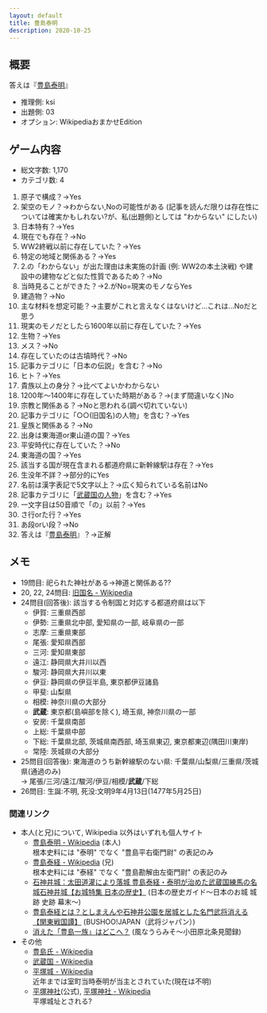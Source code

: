 ```yaml
---
layout: default
title: 豊島泰明
description: 2020-10-25
---
```


## 概要

答えは『[豊島泰明](https://ja.wikipedia.org/wiki/%E8%B1%8A%E5%B3%B6%E6%B3%B0%E6%98%8E)』

- 推理側: ksi
- 出題側: 03
- オプション: WikipediaおまかせEdition

## ゲーム内容

- 総文字数: 1,170
- カテゴリ数: 4

1. 原子で構成？→Yes
2. 架空のモノ？→わからない,Noの可能性がある (記事を読んだ限りは存在性については確実かもしれない?が、私(出題側)としては "わからない" にしたい)
3. 日本特有？→Yes
4. 現在でも存在？→No
5. WW2終戦以前に存在していた？→Yes
6. 特定の地域と関係ある？→Yes
7. 2.の「わからない」が出た理由は未実施の計画 (例: WW2の本土決戦) や建設中の建物などと似た性質であるため？→No
8. 当時見ることができた？→2.がNo=現実のモノならYes
9. 建造物？→No
10. 主な材料を想定可能？→主要がこれと言えなくはないけど…これは…Noだと思う
11. 現実のモノだとしたら1600年以前に存在していた？→Yes
12. 生物？→Yes
13. メス？→No
14. 存在していたのは古墳時代？→No
15. 記事カテゴリに「日本の伝説」を含む？→No
16. ヒト？→Yes
17. 貴族以上の身分？→比べてよいかわからない
18. 1200年～1400年に存在していた時期がある？→(まず間違いなく)No
19. 宗教と関係ある？→Noと思われる(調べ切れていない)
20. 記事カテゴリに「○○(旧国名)の人物」を含む？→Yes
21. 皇族と関係ある？→No
22. 出身は東海道or東山道の国？→Yes
23. 平安時代に存在していた？→No
24. 東海道の国？→Yes
25. 該当する国が現在含まれる都道府県に新幹線駅は存在？→Yes
26. 生没年不詳？→部分的にYes
27. 名前は漢字表記で5文字以上？→広く知られている名前はNo
28. 記事カテゴリに「[武蔵国の人物](https://ja.wikipedia.org/wiki/Category:%E6%AD%A6%E8%94%B5%E5%9B%BD%E3%81%AE%E4%BA%BA%E7%89%A9)」を含む？→Yes
29. 一文字目は50音順で「の」以前？→Yes
30. さ行orた行？→Yes
31. あ段orい段？→No
32. 答えは『[豊島泰明](https://ja.wikipedia.org/wiki/%E8%B1%8A%E5%B3%B6%E6%B3%B0%E6%98%8E)』？→正解

## メモ

- 19問目: 祀られた神社がある→神道と関係ある??
- 20, 22, 24問目: [旧国名 - Wikipedia](https://ja.wikipedia.org/wiki/%E6%97%A7%E5%9B%BD%E5%90%8D)
- 24問目(回答後): 該当する令制国と対応する都道府県は以下
  - 伊賀: 三重県西部
  - 伊勢: 三重県北中部, 愛知県の一部, 岐阜県の一部
  - 志摩: 三重県東部
  - 尾張: 愛知県西部
  - 三河: 愛知県東部
  - 遠江: 静岡県大井川以西
  - 駿河: 静岡県大井川以東
  - 伊豆: 静岡県の伊豆半島, 東京都伊豆諸島
  - 甲斐: 山梨県
  - 相模: 神奈川県の大部分
  - **武蔵**: 東京都(島嶼部を除く), 埼玉県, 神奈川県の一部
  - 安房: 千葉県南部
  - 上総: 千葉県中部
  - 下総: 千葉県北部, 茨城県南西部, 埼玉県東辺, 東京都東辺(隅田川東岸)
  - 常陸: 茨城県の大部分
- 25問目(回答後): 東海道のうち新幹線駅のない県: 千葉県/山梨県/三重県/茨城県(通過のみ)  
  → 尾張/三河/遠江/駿河/伊豆/相模/**武蔵**/下総
- 26問目: 生誕:不明, 死没:文明9年4月13日(1477年5月25日)

### 関連リンク

- 本人(と兄)について, Wikipedia 以外はいずれも個人サイト
  - [豊島泰明 - Wikipedia](https://ja.wikipedia.org/wiki/%E8%B1%8A%E5%B3%B6%E6%B3%B0%E6%98%8E) (本人)  
    根本史料には "泰明" でなく "豊島平右衛門尉" の表記のみ
  - [豊島泰経 - Wikipedia](https://ja.wikipedia.org/wiki/%E8%B1%8A%E5%B3%B6%E6%B3%B0%E7%B5%8C) (兄)  
    根本史料には "泰経" でなく "豊島勘解由左衛門尉" の表記のみ
  - [石神井城：太田道灌により落城 豊島泰経・泰明が治めた武蔵国練馬の名城石神井城【お城特集 日本の歴史】](https://www.jp-history.info/castle/573.html) (日本の歴史ガイド～日本のお城 城跡 史跡 幕末～)
  - [豊島泰経とは？としまえんや石神井公園を居城とした名門武将消える【関東戦国譚】](https://bushoojapan.com/bushoo/others/2020/01/11/141218) (BUSHOO!JAPAN（武将ジャパン）)
  - [消えた「豊島一族」はどこへ？](http://maricopolo.cocolog-nifty.com/blog/2019/08/post-535c64.html) (風なうらみそ～小田原北条見聞録)
- その他
  - [豊島氏 - Wikipedia](https://ja.wikipedia.org/wiki/%E8%B1%8A%E5%B3%B6%E6%B0%8F)
  - [武蔵国 - Wikipedia](https://ja.wikipedia.org/wiki/%E6%AD%A6%E8%94%B5%E5%9B%BD)
  - [平塚城 - Wikipedia](https://ja.wikipedia.org/wiki/%E5%B9%B3%E5%A1%9A%E5%9F%8E)  
  近年までは室町当時泰明が当主とされていた(現在は不明)  
  - [平塚神社](http://hiratsuka-jinja.or.jp/)(公式), [平塚神社 - Wikipedia](https://ja.wikipedia.org/wiki/%E5%B9%B3%E5%A1%9A%E7%A5%9E%E7%A4%BE)  
  平塚城址とされる?
